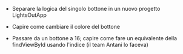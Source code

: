 
 * Separare la logica del singolo bottone in un nuovo progetto LightsOutApp

 * Capire come cambiare il colore del bottone

 * Passare da un bottone a 16; capire come fare un equivalente della findViewById usando l'indice (il team Antani lo faceva)